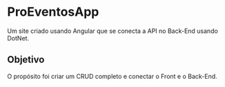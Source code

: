 # ProEventosApp

Um site criado usando Angular que se conecta a API no Back-End usando DotNet.

## Objetivo

O propósito foi criar um CRUD completo e conectar o Front e o Back-End.
